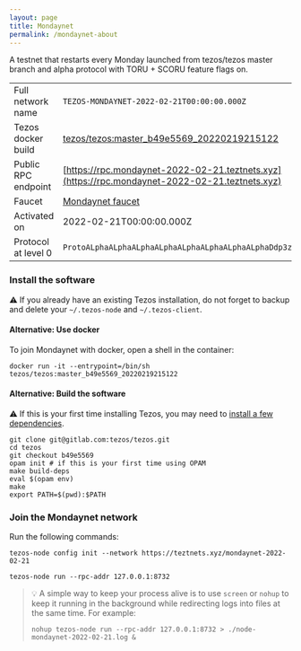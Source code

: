 ```yaml
---
layout: page
title: Mondaynet
permalink: /mondaynet-about
---
```


A testnet that restarts every Monday launched from tezos/tezos master branch and alpha protocol with TORU + SCORU feature flags on.

| | |
|-------|---------------------|
| Full network name | `TEZOS-MONDAYNET-2022-02-21T00:00:00.000Z` |
| Tezos docker build | [tezos/tezos:master_b49e5569_20220219215122](https://hub.docker.com/r/tezos/tezos/tags?page=1&ordering=last_updated&name=master_b49e5569_20220219215122) |
| Public RPC endpoint | [https://rpc.mondaynet-2022-02-21.teztnets.xyz](https://rpc.mondaynet-2022-02-21.teztnets.xyz) |
| Faucet | [Mondaynet faucet](https://teztnets.xyz/mondaynet-2022-02-21-faucet) |
| Activated on | 2022-02-21T00:00:00.000Z |
| Protocol at level 0 |  `ProtoALphaALphaALphaALphaALphaALphaALphaALphaDdp3zK` |




### Install the software

⚠️  If you already have an existing Tezos installation, do not forget to backup and delete your `~/.tezos-node` and `~/.tezos-client`.



#### Alternative: Use docker

To join Mondaynet with docker, open a shell in the container:

```
docker run -it --entrypoint=/bin/sh tezos/tezos:master_b49e5569_20220219215122
```

#### Alternative: Build the software

⚠️  If this is your first time installing Tezos, you may need to [install a few dependencies](https://tezos.gitlab.io/introduction/howtoget.html#setting-up-the-development-environment-from-scratch).

```
git clone git@gitlab.com:tezos/tezos.git
cd tezos
git checkout b49e5569
opam init # if this is your first time using OPAM
make build-deps
eval $(opam env)
make
export PATH=$(pwd):$PATH
```

### Join the Mondaynet network

Run the following commands:

```
tezos-node config init --network https://teztnets.xyz/mondaynet-2022-02-21

tezos-node run --rpc-addr 127.0.0.1:8732
```

> 💡 A simple way to keep your process alive is to use `screen` or `nohup` to keep it running in the background while redirecting logs into files at the same time. For example:
>
> ```bash=13
> nohup tezos-node run --rpc-addr 127.0.0.1:8732 > ./node-mondaynet-2022-02-21.log &
> ```


